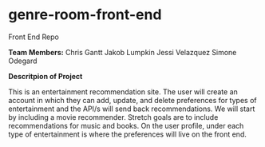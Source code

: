 # genre-room-front-end
Front End Repo

**Team Members:**
Chris Gantt
Jakob Lumpkin
Jessi Velazquez
Simone Odegard

**Descritpion of Project**

This is an entertainment recommendation site. The user will create an account in which they can add, update, and delete preferences for types of entertainment and the API/s will send back recommendations. We will start by including a movie recommender. Stretch goals are to include recommendations for music and books. On the user profile, under each type of entertainment is where the preferences will live on the front end.
